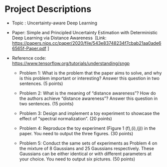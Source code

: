 # Project Descriptions  

- Topic : Uncertainty-aware Deep Learning  
  
- Paper: Simple and Principled Uncertainty Estimation with Deterministic Deep Learning via Distance Awareness 
&nbsp;[Link: https://papers.nips.cc/paper/2020/file/543e83748234f7cbab21aa0ade66565f-Paper.pdf ]
  
- Reference code: https://www.tensorflow.org/tutorials/understanding/sngp

    - Problem 1: What is the problem that the paper aims to solve, and why is this problem important or interesting? Answer this question in two sentences. (5 points)  
    
    - Problem 2: What is the meaning of “distance awareness”? How do the authors achieve “distance awareness”? Answer this question in two sentences. (15 points) 
    
    - Problem 3: Design and implement a toy experiment to showcase the effect of “spectral normalization”. (20 points) 
    
    - Problem 4: Reproduce the toy experiment (Figure 1 (f),(i),(j)) in the paper. You need to output the three figures. (30 points) 
    
    - Problem 5: Conduct the same sets of experiments as Problem 4 on the mixture of 8 Gaussians and 25 Gaussians respectively. These Gaussians can be either identical or with different parameters at your choice. You need to output six pictures. (50 points) 
    